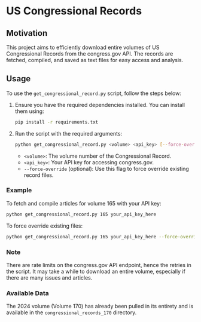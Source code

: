 # US Congressional Records

## Motivation

This project aims to efficiently download entire volumes of US Congressional Records from the congress.gov API. The records are fetched, compiled, and saved as text files for easy access and analysis.

## Usage

To use the `get_congressional_record.py` script, follow the steps below:

1. Ensure you have the required dependencies installed. You can install them using:
    ```sh
    pip install -r requirements.txt
    ```

2. Run the script with the required arguments:
    ```sh
    python get_congressional_record.py <volume> <api_key> [--force-override]
    ```

    - `<volume>`: The volume number of the Congressional Record.
    - `<api_key>`: Your API key for accessing congress.gov.
    - `--force-override` (optional): Use this flag to force override existing record files.

### Example

To fetch and compile articles for volume 165 with your API key:

```sh
python get_congressional_record.py 165 your_api_key_here
```

To force override existing files:

```sh
python get_congressional_record.py 165 your_api_key_here --force-override
```

### Note

There are rate limits on the congress.gov API endpoint, hence the retries in the script. It may take a while to download an entire volume, especially if there are many issues and articles.

### Available Data

The 2024 volume (Volume 170) has already been pulled in its entirety and is available in the `congressional_records_170` directory.
